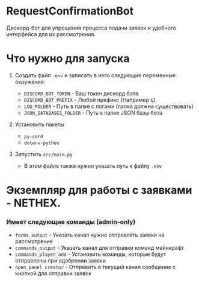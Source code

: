 # RequestConfirmationBot

Дискорд-бот для упрощения процесса подачи заявок и удобного интерфейса для их рассмотрения.

# Что нужно для запуска

1. Создать файл `.env` и записать в него следующие переменные окружения:
    - `DISCORD_BOT_TOKEN` - Ваш токен дискорд бота
    - `DISCORD_BOT_PREFIX` - Любой префикс (Например `&`)
    - `LOG_FOLDER` - Путь в папке с логами (папка должна существовать)
    - `JSON_DATABASES_FOLDER` - Путь к папке JSON базы бота

2. Установить пакеты
    - `py-cord`
    - `dotenv-python`

3. Запустить `src/main.py`
    - В этом файле также нужно указать путь к файлу `.env`

# Экземпляр для работы с заявками - NETHEX.

### Имеет следующие команды (admin-only)

- `forms_output` - Указать канал нужно отправлять заявки на рассмотрение
- `commands_output` - Указать канал для отправки команд майнкрафт
- `commands_player_add` - Установить команды, которые будут отправлены при одобрении заявки
- `open_panel_creator` - Отправить в текущий канал сообщение с кнопкой для отправки заявок
